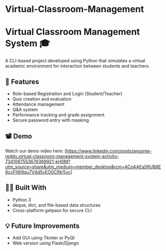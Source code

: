 # Virtual-Classroom-Management
# Virtual Classroom Management System 🎓

A CLI-based project developed using Python that simulates a virtual academic environment for interaction between students and teachers.

## 🔧 Features
- Role-based Registration and Login (Student/Teacher)
- Quiz creation and evaluation
- Attendance management
- Q&A system
- Performance tracking and grade assignment
- Secure password entry with masking

## 📽 Demo
Watch our demo video here: [https://www.linkedin.com/posts/anusree-reddy_virtual-classroom-management-system-activity-7341067553676369921-kH0M?utm_source=share&utm_medium=member_desktop&rcm=ACoAAEa5flUB8E8ccFtW9qu7V4d5yEO0CINr5vc]

## 👩‍💻 Built With
- Python 3
- deque, dict, and file-based data structures
- Cross-platform getpass for secure CLI


## 💡 Future Improvements
- Add GUI using Tkinter or PyQt
- Web version using Flask/Django
